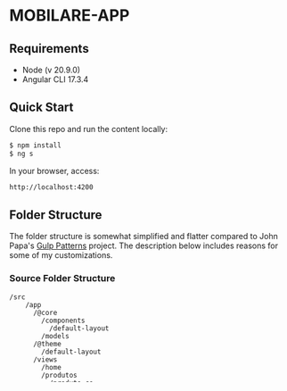 # MOBILARE-APP

## Requirements

- Node (v 20.9.0)
- Angular CLI 17.3.4

## Quick Start
Clone this repo and run the content locally:
```bash
$ npm install
$ ng s
```
In your browser, access:
```bash
http://localhost:4200
```

## Folder Structure

The folder structure is somewhat simplified and flatter compared to John Papa's [Gulp Patterns](https://github.com/johnpapa/gulp-patterns) project. The description below includes reasons for some of my customizations.

### Source Folder Structure

```
/src
    /app
      /@core
        /components
          /default-layout
        /models
      /@theme
        /default-layout
      /views
        /home
        /produtos
          /produto-ce
          /produto-list
    /assets
    /index.html
```

The `src` folder contains only the source for the AngularJS client application. 

Below this level you will find various folders that arrange the application's functionality into logical modules.

- `app:` Contains all of the folders with the project structure. Below this level you will find the following folders:

- `@core:` Contains functionality that is shared across the application and will probably need customization for a specific application. This includes models to the entire application.

- `@theme:` Contains all the custom styles of the application.

- `views:` Contains all the components of the application. 

### Building Production Code

- `ng build`.

## Credits
This project was developed by Maria Luiza Pereira

